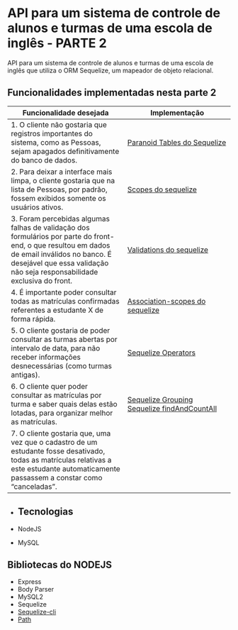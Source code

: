 # API para um sistema de controle de alunos e turmas de uma escola de inglês - PARTE 2

API para um sistema de controle de alunos e turmas de uma escola de inglês que utiliza o ORM Sequelize, um mapeador de objeto relacional.

## Funcionalidades implementadas nesta parte 2



| Funcionalidade desejada                                                                                                                                                                                                   | Implementação                                                                                                                                                                                                          |
| ------------------------------------------------------------------------------------------------------------------------------------------------------------------------------------------------------------------------- | ---------------------------------------------------------------------------------------------------------------------------------------------------------------------------------------------------------------------- |
| 1. O cliente não gostaria que registros importantes do sistema, como as Pessoas, sejam apagados definitivamente do banco de dados.                                                                                        | [Paranoid Tables do Sequelize](https://www.topcoder.com/thrive/articles/paranoid-tables-in-sequelize-orm-implementing-soft-delete)                                                                                     |
| 2. Para deixar a interface mais limpa, o cliente gostaria que na lista de Pessoas, por padrão, fossem exibidos somente os usuários ativos.                                                                                | [Scopes do sequelize](https://sequelize.org/docs/v6/other-topics/scopes/)                                                                                                                                              |
| 3. Foram percebidas algumas falhas de validação dos formulários por parte do front-end, o que resultou em dados de email inválidos no banco. É desejável que essa validação não seja responsabilidade exclusiva do front. | [Validations do sequelize](https://sequelize.org/docs/v6/core-concepts/validations-and-constraints/)                                                                                                                   |
| 4. É importante poder consultar todas as matrículas confirmadas referentes a estudante X de forma rápida.                                                                                                                 | [Association-scopes do sequelize](https://sequelize.org/docs/v6/advanced-association-concepts/association-scopes)                                                                                                      |
| 5. O cliente gostaria de poder consultar as turmas abertas por intervalo de data, para não receber informações desnecessárias (como turmas antigas).                                                                      | [Sequelize Operators](https://sequelize.org/docs/v6/core-concepts/model-querying-basics/#operators)                                                                                                                    |
| 6. O cliente quer poder consultar as matrículas por turma e saber quais delas estão lotadas, para organizar melhor as matrículas.                                                                                         | [Sequelize Grouping](https://sequelize.org/docs/v6/core-concepts/model-querying-basics/#grouping)<br/>[Sequelize findAndCountAll](https://sequelize.org/docs/v6/core-concepts/model-querying-finders/#findandcountall) |
| 7. O cliente gostaria que, uma vez que o cadastro de um estudante fosse desativado, todas as matrículas relativas a este estudante automaticamente passassem a constar como “canceladas”.                                 |                                                                                                                                                                                                                        |

* ## Tecnologias

* NodeJS

* MySQL

## Bibliotecas do NODEJS

* Express
* Body Parser
* MySQL2
* Sequelize
* [Sequelize-cli](https://www.npmjs.com/package/sequelize-cli)
* [Path](https://nodejs.org/api/path.html)
